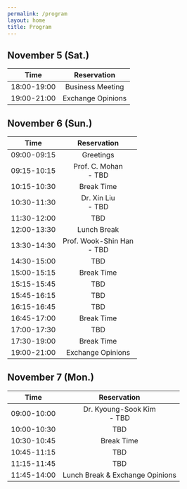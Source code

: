 ```yaml
---
permalink: /program
layout: home
title: Program
---
```



## November 5 (Sat.)

|Time|Reservation|
|:-:|:-:|
|18:00-19:00|Business Meeting|
|19:00-21:00|Exchange Opinions|


## November 6 (Sun.)

|Time|Reservation|
|:-:|:-:|
|09:00-09:15|Greetings|
|09:15-10:15|Prof. C. Mohan<br>- TBD|
|10:15-10:30|Break Time|
|10:30-11:30|Dr. Xin Liu<br>- TBD|
|11:30-12:00|TBD|
|12:00-13:30|Lunch Break|
|13:30-14:30|Prof. Wook-Shin Han<br>- TBD|
|14:30-15:00|TBD|
|15:00-15:15|Break Time|
|15:15-15:45|TBD|
|15:45-16:15|TBD|
|16:15-16:45|TBD|
|16:45-17:00|Break Time|
|17:00-17:30|TBD|
|17:30-19:00|Break Time|
|19:00-21:00|Exchange Opinions|


## November 7 (Mon.)

|Time|Reservation|
|:-:|:-:|
|09:00-10:00|Dr. Kyoung-Sook Kim<br>- TBD|
|10:00-10:30|TBD|
|10:30-10:45|Break Time|
|10:45-11:15|TBD|
|11:15-11:45|TBD|
|11:45-14:00|Lunch Break & Exchange Opinions|

